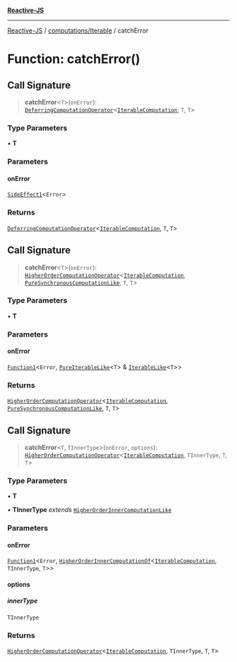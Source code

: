 [**Reactive-JS**](../../../README.md)

***

[Reactive-JS](../../../README.md) / [computations/Iterable](../README.md) / catchError

# Function: catchError()

## Call Signature

> **catchError**\<`T`\>(`onError`): [`DeferringComputationOperator`](../../type-aliases/DeferringComputationOperator.md)\<[`IterableComputation`](../interfaces/IterableComputation.md), `T`, `T`\>

### Type Parameters

• **T**

### Parameters

#### onError

[`SideEffect1`](../../../functions/type-aliases/SideEffect1.md)\<`Error`\>

### Returns

[`DeferringComputationOperator`](../../type-aliases/DeferringComputationOperator.md)\<[`IterableComputation`](../interfaces/IterableComputation.md), `T`, `T`\>

## Call Signature

> **catchError**\<`T`\>(`onError`): [`HigherOrderComputationOperator`](../../type-aliases/HigherOrderComputationOperator.md)\<[`IterableComputation`](../interfaces/IterableComputation.md), [`PureSynchronousComputationLike`](../../interfaces/PureSynchronousComputationLike.md), `T`, `T`\>

### Type Parameters

• **T**

### Parameters

#### onError

[`Function1`](../../../functions/type-aliases/Function1.md)\<`Error`, [`PureIterableLike`](../../interfaces/PureIterableLike.md)\<`T`\> & [`IterableLike`](../../interfaces/IterableLike.md)\<`T`\>\>

### Returns

[`HigherOrderComputationOperator`](../../type-aliases/HigherOrderComputationOperator.md)\<[`IterableComputation`](../interfaces/IterableComputation.md), [`PureSynchronousComputationLike`](../../interfaces/PureSynchronousComputationLike.md), `T`, `T`\>

## Call Signature

> **catchError**\<`T`, `TInnerType`\>(`onError`, `options`): [`HigherOrderComputationOperator`](../../type-aliases/HigherOrderComputationOperator.md)\<[`IterableComputation`](../interfaces/IterableComputation.md), `TInnerType`, `T`, `T`\>

### Type Parameters

• **T**

• **TInnerType** *extends* [`HigherOrderInnerComputationLike`](../../type-aliases/HigherOrderInnerComputationLike.md)

### Parameters

#### onError

[`Function1`](../../../functions/type-aliases/Function1.md)\<`Error`, [`HigherOrderInnerComputationOf`](../../type-aliases/HigherOrderInnerComputationOf.md)\<[`IterableComputation`](../interfaces/IterableComputation.md), `TInnerType`, `T`\>\>

#### options

##### innerType

`TInnerType`

### Returns

[`HigherOrderComputationOperator`](../../type-aliases/HigherOrderComputationOperator.md)\<[`IterableComputation`](../interfaces/IterableComputation.md), `TInnerType`, `T`, `T`\>
